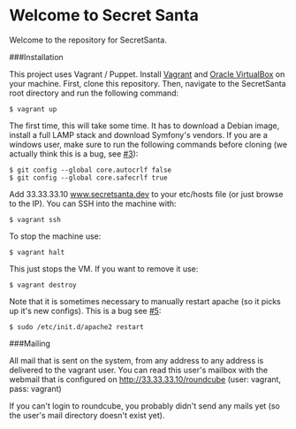 Welcome to Secret Santa
=======================

Welcome to the repository for SecretSanta.

###Installation

This project uses Vagrant / Puppet. Install [Vagrant](http://downloads.vagrantup.com/) and [Oracle VirtualBox](https://www.virtualbox.org/wiki/Downloads)
on your machine. First, clone this repository. Then, navigate to the SecretSanta root directory and run the following command:

    $ vagrant up

The first time, this will take some time. It has to download a Debian image, install a full LAMP stack and download Symfony's vendors.
If you are a windows user, make sure to run the following commands before cloning (we actually think this is a bug, see [#3](https://github.com/tvlooy/SecretSanta/issues/3)):

    $ git config --global core.autocrlf false
    $ git config --global core.safecrlf true

Add 33.33.33.10 www.secretsanta.dev to your etc/hosts file (or just browse to the IP). You can SSH into the machine with:

    $ vagrant ssh

To stop the machine use:

    $ vagrant halt

This just stops the VM. If you want to remove it use:

    $ vagrant destroy

Note that it is sometimes necessary to manually restart apache (so it picks up it's new configs). This is a bug see [#5](https://github.com/tvlooy/SecretSanta/issues/5):

    $ sudo /etc/init.d/apache2 restart

###Mailing

All mail that is sent on the system, from any address to any address is delivered to the vagrant user. You can read this user's mailbox with the webmail that is configured on http://33.33.33.10/roundcube (user: vagrant, pass: vagrant)

If you can't login to roundcube, you probably didn't send any mails yet (so the user's mail directory doesn't exist yet).
